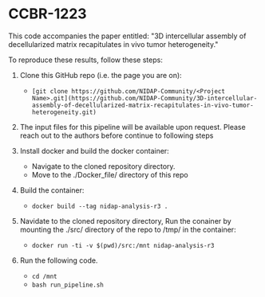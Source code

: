# CCBR-1223

This code accompanies the paper entitled: "3D intercellular assembly of decellularized matrix recapitulates in vivo tumor heterogeneity."

To reproduce these results, follow these steps:

1.  Clone this GitHub repo (i.e. the page you are on):
    * ```[git clone https://github.com/NIDAP-Community/<Project Name>.git](https://github.com/NIDAP-Community/3D-intercellular-assembly-of-decellularized-matrix-recapitulates-in-vivo-tumor-heterogeneity.git)```

2.  The input files for this pipeline will be available upon request. Please reach out to the authors before continue to following steps

3.  Install docker and build the docker container:
    * Navigate to the cloned repository directory. 
    * Move to the ./Docker_file/ directory of this repo

4.  Build the container:
    * ```docker build --tag nidap-analysis-r3 .```

5.  Navidate to the cloned repository directory, Run the conainer by mounting the ./src/ directory of the repo to /tmp/ in the container:
    * ```docker run -ti -v $(pwd)/src:/mnt nidap-analysis-r3```
    
6.  Run the following code.
    * ```cd /mnt```
    * ```bash run_pipeline.sh```

